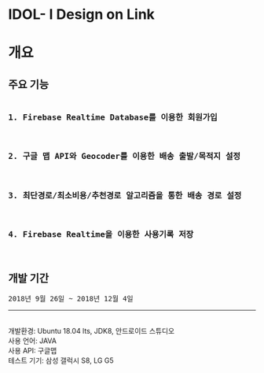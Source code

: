 # IDOL- I Design on Link

<H1>개요</H1>
<h2>주요 기능</h2>
<pre>
<h3>1. Firebase Realtime Database를 이용한 회원가입</h3>
<h3>2. 구글 맵 API와 Geocoder를 이용한 배송 출발/목적지 설정</h3>
<h3>3. 최단경로/최소비용/추천경로 알고리즘을 통한 배송 경로 설정</h3>
<h3>4. Firebase Realtime을 이용한 사용기록 저장</h3>
</pre>
<h2>개발 기간</h2>
<pre>
2018년 9월 26일 ~ 2018년 12월 4일
</pre>

<hr>
<br>개발환경: Ubuntu 18.04 lts, JDK8, 안드로이드 스튜디오
<br>사용 언어: JAVA
<br>사용 API: 구글맵
<br>테스트 기기: 삼성 갤럭시 S8, LG G5
